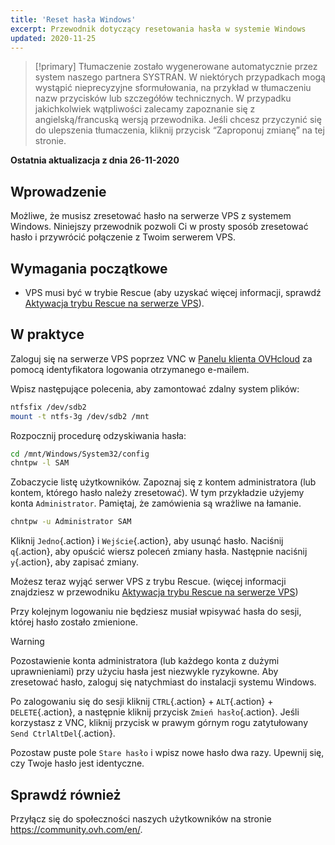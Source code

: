 ```yaml
---
title: 'Reset hasła Windows'
excerpt: Przewodnik dotyczący resetowania hasła w systemie Windows
updated: 2020-11-25
---
```


> [!primary]
> Tłumaczenie zostało wygenerowane automatycznie przez system naszego partnera SYSTRAN. W niektórych przypadkach mogą wystąpić nieprecyzyjne sformułowania, na przykład w tłumaczeniu nazw przycisków lub szczegółów technicznych. W przypadku jakichkolwiek wątpliwości zalecamy zapoznanie się z angielską/francuską wersją przewodnika. Jeśli chcesz przyczynić się do ulepszenia tłumaczenia, kliknij przycisk “Zaproponuj zmianę” na tej stronie.
> 

**Ostatnia aktualizacja z dnia 26-11-2020**

## Wprowadzenie

Możliwe, że musisz zresetować hasło na serwerze VPS z systemem Windows. Niniejszy przewodnik pozwoli Ci w prosty sposób zresetować hasło i przywrócić połączenie z Twoim serwerem VPS.

## Wymagania początkowe

- VPS musi być w trybie Rescue (aby uzyskać więcej informacji, sprawdź [Aktywacja trybu Rescue na serwerze VPS](/pages/cloud/vps/rescue)).

## W praktyce

Zaloguj się na serwerze VPS poprzez VNC w [Panelu klienta OVHcloud](https://www.ovh.com/auth/?action=gotomanager&from=https://www.ovh.pl/&ovhSubsidiary=pl) za pomocą identyfikatora logowania otrzymanego e-mailem.

Wpisz następujące polecenia, aby zamontować zdalny system plików:

```sh
ntfsfix /dev/sdb2
mount -t ntfs-3g /dev/sdb2 /mnt
```

Rozpocznij procedurę odzyskiwania hasła:

```sh
cd /mnt/Windows/System32/config
chntpw -l SAM
```

Zobaczycie listę użytkowników. Zapoznaj się z kontem administratora (lub kontem, którego hasło należy zresetować). W tym przykładzie użyjemy konta `Administrator`. Pamiętaj, że zamówienia są wrażliwe na łamanie.

```sh
chntpw -u Administrator SAM
```

Kliknij `Jedno`{.action} i `Wejście`{.action}, aby usunąć hasło. Naciśnij `q`{.action}, aby opuścić wiersz poleceń zmiany hasła. Następnie naciśnij `y`{.action}, aby zapisać zmiany.

Możesz teraz wyjąć serwer VPS z trybu Rescue. (więcej informacji znajdziesz w przewodniku [Aktywacja trybu Rescue na serwerze VPS](/pages/cloud/vps/rescue))

Przy kolejnym logowaniu nie będziesz musiał wpisywać hasła do sesji, której hasło zostało zmienione.

> [!warning]
>
> Pozostawienie konta administratora (lub każdego konta z dużymi uprawnieniami) przy użyciu hasła jest niezwykle ryzykowne. Aby zresetować hasło, zaloguj się natychmiast do instalacji systemu Windows.
> 

Po zalogowaniu się do sesji kliknij `CTRL`{.action} + `ALT`{.action} + `DELETE`{.action}, a następnie kliknij przycisk `Zmień hasło`{.action}. Jeśli korzystasz z VNC, kliknij przycisk w prawym górnym rogu zatytułowany `Send CtrlAltDel`{.action}.

Pozostaw puste pole `Stare hasło` i wpisz nowe hasło dwa razy. Upewnij się, czy Twoje hasło jest identyczne.

## Sprawdź również

Przyłącz się do społeczności naszych użytkowników na stronie <https://community.ovh.com/en/>.
